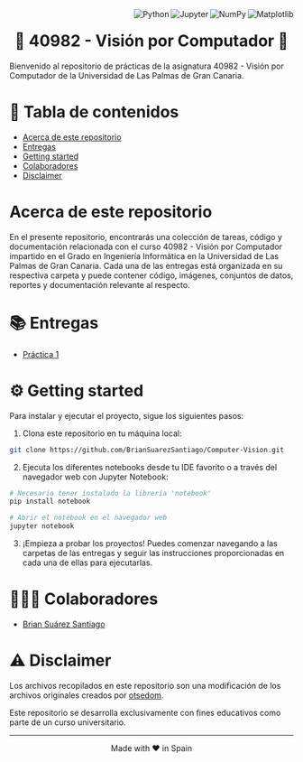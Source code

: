 <a href="https://matplotlib.org">
    <img align="right" src="https://custom-icon-badges.herokuapp.com/badge/Matplotlib-14354C.svg?logo=matplotlib" alt="Matplotlib">
</a>

<a href="https://numpy.org">
    <img align="right" src="https://custom-icon-badges.herokuapp.com/badge/NumPy-14354C.svg?logo=numpylogo" alt="NumPy">
</a>

<a href="https://jupyter.org">
    <img align="right" src="https://img.shields.io/badge/Jupyter-FF5D09.svg?logo=Jupyter&logoColor=white" alt="Jupyter">
</a>

<a href="https://www.python.org">
    <img align="right" src="https://custom-icon-badges.herokuapp.com/badge/Python-14354C.svg?logo=pythonlogo" alt="Python">
</a>

<h1 align="center">🧠 40982 - Visión por Computador 🤖</h1>


Bienvenido al repositorio de prácticas de la asignatura 40982 - Visión por Computador de la Universidad de Las Palmas de Gran Canaria.

# 📖 Tabla de contenidos
  - [Acerca de este repositorio](#Acerca-de-este-repositorio)
  - [Entregas](#Entregas)
  - [Getting started](#Getting-started)
  - [Colaboradores](#Colaboradores)
  - [Disclaimer](#Disclaimer)

# Acerca de este repositorio <a name="Acerca-de-este-repositorio"></a>

En el presente repositorio, encontrarás una colección de tareas, código y documentación relacionada con el curso 40982 - Visión por Computador impartido en el Grado en Ingeniería Informática en la Universidad de Las Palmas de Gran Canaria. Cada una de las entregas está organizada en su respectiva carpeta y puede contener código, imágenes, conjuntos de datos, reportes y documentación relevante al respecto.

# 📚 Entregas <a name="Entregas"></a>

- [Práctica 1](https://github.com/BrianSuarezSantiago/Computer-Vision/tree/master/Práctica%201)

# ⚙️ Getting started <a name="Getting-started"></a>

Para instalar y ejecutar el proyecto, sigue los siguientes pasos:

1. Clona este repositorio en tu máquina local:

```bash
git clone https://github.com/BrianSuarezSantiago/Computer-Vision.git
```

2. Ejecuta los diferentes notebooks desde tu IDE favorito o a través del navegador web con Jupyter Notebook:

```bash
# Necesario tener instalado la librería 'notebook'
pip install notebook

# Abrir el notebook en el navegador web
jupyter notebook
```

3. ¡Empieza a probar los proyectos! Puedes comenzar navegando a las carpetas de las entregas y seguir las instrucciones proporcionadas en cada una de ellas para ejecutarlas.

# 👨🏻‍💻 Colaboradores <a name="Colaboradores"></a>

- [Brian Suárez Santiago](https://github.com/BrianSuarezSantiago)

# ⚠️ Disclaimer <a name="Disclaimer"></a>

Los archivos recopilados en este repositorio son una modificación de los archivos originales creados por [otsedom](https://github.com/otsedom/otsedom.github.io/tree/main/VC).

Este repositorio se desarrolla exclusivamente con fines educativos como parte de un curso universitario.

<hr>
<p align="center">
Made with ♥️ in Spain
</p>

